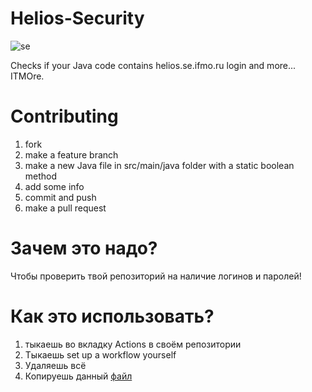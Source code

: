 # Helios-Security
![se](https://se.ifmo.ru/o/helios-theme/images/company_logo.png)

Checks if your Java code contains helios.se.ifmo.ru login and more... ITMOre.

# Contributing

1) fork
2) make a feature branch
3) make a new Java file in src/main/java folder with a static boolean method
4) add some info
5) commit and push
6) make a pull request

# Зачем это надо?

Чтобы проверить твой репозиторий на наличие логинов и паролей!

# Как это использовать?

1) тыкаешь во вкладку Actions в своём репозитории
2) Тыкаешь set up a workflow yourself 
3) Удаляешь всё
4) Копируешь данный [файл](https://github.com/ulyanovskk/helios-security-action/blob/main/.github/workflows/test_helios.yml)
